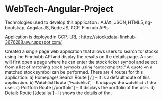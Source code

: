 # WebTech-Angular-Project

Technologies used to develop this application : AJAX, JSON, HTML5, ng-bootstrap, Angular.JS, Node.JS, GCP, Finnhub APIs 

Application is deployed in GCP. URL : https://stocksdata-finnhub-3676268.uw.r.appspot.com/

Created a single page web application that allows users to search for stocks using the Finnhubb API and display the results on the details page. 
A user will first open a page where he can enter the stock ticker symbol and select from a list of matching stock symbols using “autocomplete.” A quote on a matched stock symbol can be performed. 
There are 4 routes for this application:
a) Homepage/ Search Route [‘/’] – It is a default route of this application.
b) Watchlist Route [‘/watchlist’] – It displays the watchlist of the user.
c) Portfolio Route [‘/portfolio’] – It displays the portfolio of the user.
d) Details Route [‘/details/<ticker>’] – It shows the details of the <ticker>.
